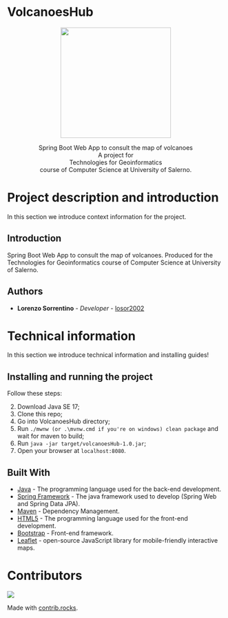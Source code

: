 # VolcanoesHub

<p align = "center">
  <img src = "src/main/resources/static/images/volcano.ico" width="256" height="256">
</p>

<p align = "center">
  Spring Boot Web App to consult the map of volcanoes
  <br>
  A project for
  <br>
  Technologies for Geoinformatics 
  <br>
  course of Computer Science at University of Salerno.
</p>

# Project description and introduction

In this section we introduce context information for the project.

## Introduction

Spring Boot Web App to consult the map of volcanoes. Produced for the Technologies for Geoinformatics
course of Computer Science at University of Salerno.

## Authors

* **Lorenzo Sorrentino**    - *Developer*         - [losor2002](https://github.com/losor2002)

# Technical information

In this section we introduce technical information and installing guides!

## Installing and running the project

Follow these steps:

2. Download Java SE 17;
3. Clone this repo;
4. Go into VolcanoesHub directory;
5. Run `./mwnw (or .\mvnw.cmd if you're on windows) clean package` and wait for maven to build;
7. Run `java -jar target/volcanoesHub-1.0.jar`;
9. Open your browser at `localhost:8080`.

## Built With

* [Java](https://jdk.java.net/17/) - The programming language used for the back-end development.
* [Spring Framework](https://spring.io/) - The java framework used to develop (Spring Web and Spring Data JPA).
* [Maven](https://maven.apache.org/) - Dependency Management.
* [HTML5](https://www.w3schools.com/html/default.asp) - The programming language used for the front-end development.
* [Bootstrap](https://getboostrap.com/) - Front-end framework.
* [Leaflet](https://leafletjs.com/) - open-source JavaScript library for mobile-friendly interactive maps.

# Contributors

<a href="https://github.com/losor2002/VolcanoesHub/graphs/contributors">
  <img src="https://contrib.rocks/image?repo=losor2002/VolcanoesHub" />
</a>

Made with [contrib.rocks](https://contrib.rocks).
